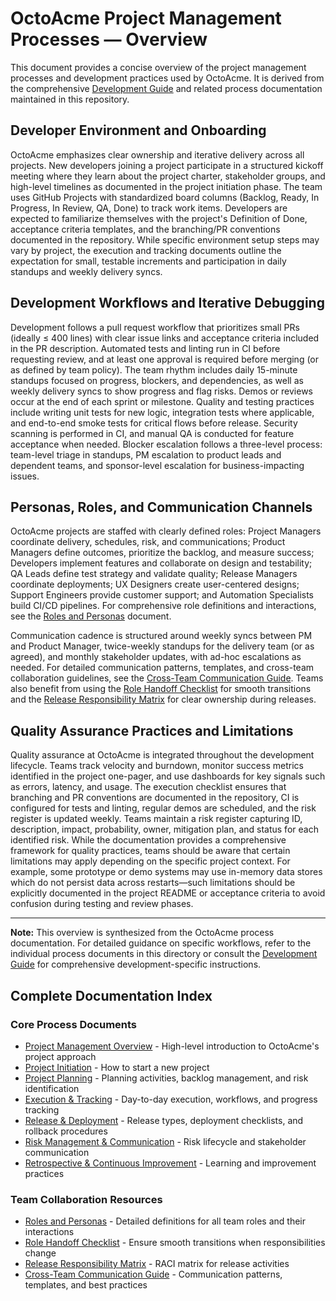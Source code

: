 # OctoAcme Project Management Processes — Overview

This document provides a concise overview of the project management processes and development practices used by OctoAcme. It is derived from the comprehensive [Development Guide](how-to-develop.md) and related process documentation maintained in this repository.

## Developer Environment and Onboarding

OctoAcme emphasizes clear ownership and iterative delivery across all projects. New developers joining a project participate in a structured kickoff meeting where they learn about the project charter, stakeholder groups, and high-level timelines as documented in the project initiation phase. The team uses GitHub Projects with standardized board columns (Backlog, Ready, In Progress, In Review, QA, Done) to track work items. Developers are expected to familiarize themselves with the project's Definition of Done, acceptance criteria templates, and the branching/PR conventions documented in the repository. While specific environment setup steps may vary by project, the execution and tracking documents outline the expectation for small, testable increments and participation in daily standups and weekly delivery syncs.

## Development Workflows and Iterative Debugging

Development follows a pull request workflow that prioritizes small PRs (ideally ≤ 400 lines) with clear issue links and acceptance criteria included in the PR description. Automated tests and linting run in CI before requesting review, and at least one approval is required before merging (or as defined by team policy). The team rhythm includes daily 15-minute standups focused on progress, blockers, and dependencies, as well as weekly delivery syncs to show progress and flag risks. Demos or reviews occur at the end of each sprint or milestone. Quality and testing practices include writing unit tests for new logic, integration tests where applicable, and end-to-end smoke tests for critical flows before release. Security scanning is performed in CI, and manual QA is conducted for feature acceptance when needed. Blocker escalation follows a three-level process: team-level triage in standups, PM escalation to product leads and dependent teams, and sponsor-level escalation for business-impacting issues.

## Personas, Roles, and Communication Channels

OctoAcme projects are staffed with clearly defined roles: Project Managers coordinate delivery, schedules, risk, and communications; Product Managers define outcomes, prioritize the backlog, and measure success; Developers implement features and collaborate on design and testability; QA Leads define test strategy and validate quality; Release Managers coordinate deployments; UX Designers create user-centered designs; Support Engineers provide customer support; and Automation Specialists build CI/CD pipelines. For comprehensive role definitions and interactions, see the [Roles and Personas](octoacme-roles-and-personas.md) document.

Communication cadence is structured around weekly syncs between PM and Product Manager, twice-weekly standups for the delivery team (or as agreed), and monthly stakeholder updates, with ad-hoc escalations as needed. For detailed communication patterns, templates, and cross-team collaboration guidelines, see the [Cross-Team Communication Guide](octoacme-cross-team-communication-guide.md). Teams also benefit from using the [Role Handoff Checklist](octoacme-role-handoff-checklist.md) for smooth transitions and the [Release Responsibility Matrix](octoacme-release-responsibility-matrix.md) for clear ownership during releases.

## Quality Assurance Practices and Limitations

Quality assurance at OctoAcme is integrated throughout the development lifecycle. Teams track velocity and burndown, monitor success metrics identified in the project one-pager, and use dashboards for key signals such as errors, latency, and usage. The execution checklist ensures that branching and PR conventions are documented in the repository, CI is configured for tests and linting, regular demos are scheduled, and the risk register is updated weekly. Teams maintain a risk register capturing ID, description, impact, probability, owner, mitigation plan, and status for each identified risk. While the documentation provides a comprehensive framework for quality practices, teams should be aware that certain limitations may apply depending on the specific project context. For example, some prototype or demo systems may use in-memory data stores which do not persist data across restarts—such limitations should be explicitly documented in the project README or acceptance criteria to avoid confusion during testing and review phases.

---

**Note:** This overview is synthesized from the OctoAcme process documentation. For detailed guidance on specific workflows, refer to the individual process documents in this directory or consult the [Development Guide](how-to-develop.md) for comprehensive development-specific instructions.

## Complete Documentation Index

### Core Process Documents
- [Project Management Overview](octoacme-project-management-overview.md) - High-level introduction to OctoAcme's project approach
- [Project Initiation](octoacme-project-initiation.md) - How to start a new project
- [Project Planning](octoacme-project-planning.md) - Planning activities, backlog management, and risk identification
- [Execution & Tracking](octoacme-execution-and-tracking.md) - Day-to-day execution, workflows, and progress tracking
- [Release & Deployment](octoacme-release-and-deployment.md) - Release types, deployment checklists, and rollback procedures
- [Risk Management & Communication](octoacme-risks-and-communication.md) - Risk lifecycle and stakeholder communication
- [Retrospective & Continuous Improvement](octoacme-retrospective-and-continuous-improvement.md) - Learning and improvement practices

### Team Collaboration Resources
- [Roles and Personas](octoacme-roles-and-personas.md) - Detailed definitions for all team roles and their interactions
- [Role Handoff Checklist](octoacme-role-handoff-checklist.md) - Ensure smooth transitions when responsibilities change
- [Release Responsibility Matrix](octoacme-release-responsibility-matrix.md) - RACI matrix for release activities
- [Cross-Team Communication Guide](octoacme-cross-team-communication-guide.md) - Communication patterns, templates, and best practices
